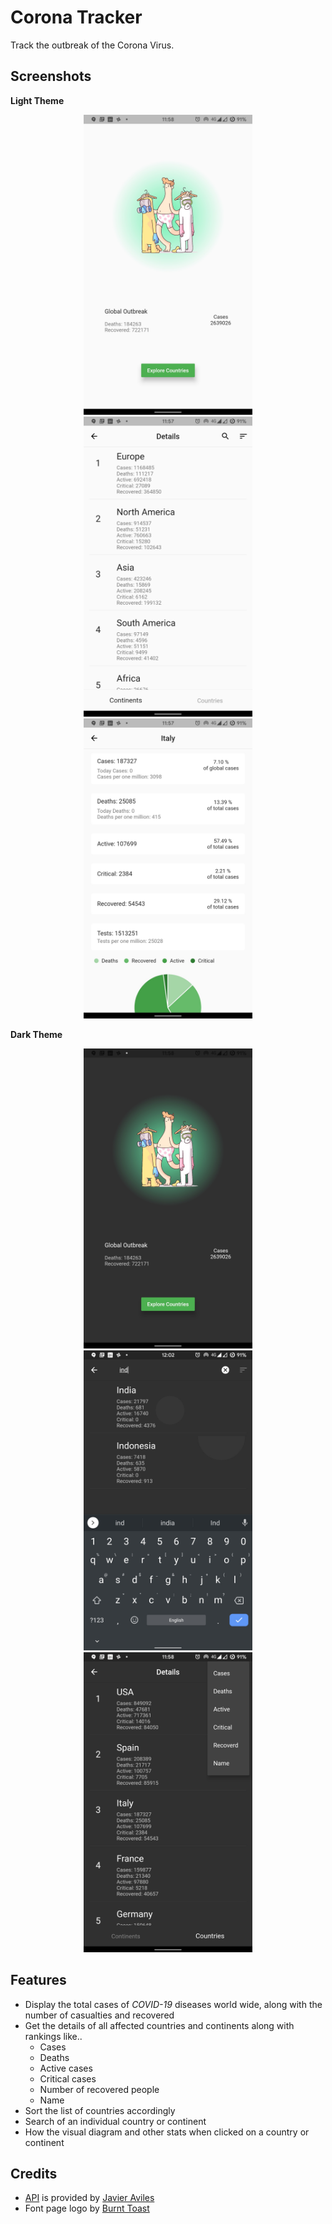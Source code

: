 # Corona Tracker

Track the outbreak of the Corona Virus.

## Screenshots

**Light Theme**

<p align="center">
    <img src="assets/pictures/Shot1.jpg" height="480" width="270" hspace="10">
    <img src="assets/pictures/Shot2.jpg" height="480" width="270" hspace="10">
    <img src="assets/pictures/Shot3.jpg" height="480" width="270" hspace="10">
</p>

**Dark Theme**

<p align="center">
    <img src="assets/pictures/Shot4.jpg" height="480" width="270" hspace="10">
    <img src="assets/pictures/Shot5.jpg" height="480" width="270" hspace="10">
    <img src="assets/pictures/Shot6.jpg" height="480" width="270" hspace="10">
</p>

## Features
- Display the total cases of *COVID-19* diseases world wide, along with
  the number of casualties and recovered
- Get the details of all affected countries and continents along with rankings like..
  - Cases
  - Deaths
  - Active cases
  - Critical cases
  - Number of recovered people
  - Name
- Sort the list of countries accordingly
- Search of an individual country or continent
- How the visual diagram and other stats when clicked on a country or continent
## Credits
- [API](https://github.com/javieraviles/covidAPI) is provided by [Javier
  Aviles](https://github.com/javieraviles)
- Font page logo by [Burnt Toast](https://dribbble.com/BurntToast)
